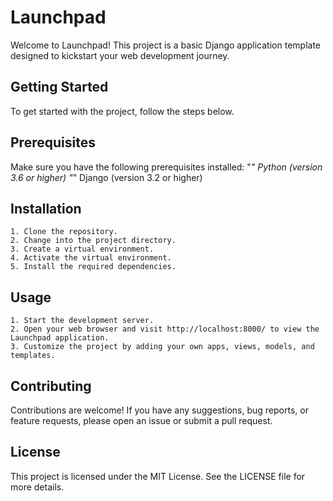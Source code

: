# Launchpad
Welcome to Launchpad! This project is a basic Django application template designed to kickstart your web development journey.

## Getting Started
To get started with the project, follow the steps below.

## Prerequisites
Make sure you have the following prerequisites installed:
    "*" Python (version 3.6 or higher)
    "*" Django (version 3.2 or higher)

## Installation
    1. Clone the repository.
    2. Change into the project directory.
    3. Create a virtual environment.
    4. Activate the virtual environment.
    5. Install the required dependencies.

## Usage
    1. Start the development server.
    2. Open your web browser and visit http://localhost:8000/ to view the Launchpad application.
    3. Customize the project by adding your own apps, views, models, and templates.

## Contributing
Contributions are welcome! If you have any suggestions, bug reports, or feature requests, please open an issue or submit a pull request.

## License
This project is licensed under the MIT License. See the LICENSE file for more details.
